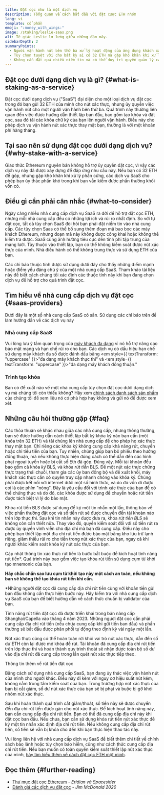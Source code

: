 ```yaml
---
title: Đặt cọc như là một dịch vụ
description: Tổng quan về cách bắt đầu với đặt cược ETH nhóm
lang: vi
template: cổ phần
emoji: ":money_with_wings:"
image: /staking/leslie-saas.png
alt: Tê giác Leslie lơ lửng giữa những đám mây.
sidebarDepth: 2
summaryPoints:
  - Người vận hành nút bên thứ ba xử lý hoạt động của ứng dụng khách xác thực của bạn
  - Tùy chọn tuyệt vời cho bất kỳ ai có 32 ETH mà gặp khó khăn khi xử lý kỹ thuật phức tạp của việc vận hành một nút
  - Không cần đặt quá nhiều niềm tin và có thể duy trì quyền quản lý các khóa rút tiền của bạn
---
```


## Đặt cọc dưới dạng dịch vụ là gì? {#what-is-staking-as-a-service}

Đặt cọc dưới dạng dịch vụ ("SaaS") đại diện cho một loại dịch vụ đặt cọc trong đó bạn gửi 32 ETH của mình cho nút xác thực, nhưng ủy quyền việc vận hành nút cho một người vận hành bên thứ ba. Quá trình này thường liên quan đến việc được hướng dẫn thiết lập ban đầu, bao gồm tạo khóa và đặt cọc, sau đó tải các khóa chữ ký của bạn lên người vận hành. Điều này cho phép dịch vụ vận hành nút xác thực thay mặt bạn, thường là với một khoản phí hàng tháng.

## Tại sao nên sử dụng đặt cọc dưới dạng dịch vụ? {#why-stake-with-a-service}

Giao thức Ethereum nguyên bản không hỗ trợ ủy quyền đặt cọc, vì vậy các dịch vụ này đã được xây dựng để đáp ứng nhu cầu này. Nếu bạn có 32 ETH để góp, nhưng gặp khó khăn khi xử lý phần cứng, các dịch vụ SaaS cho phép bạn ủy thác phần khó trong khi bạn vẫn kiếm được phần thưởng khối vốn có.

<CardGrid>
  <Card title="Nút xác thực riêng" emoji=":desktop_computer:" description="Deposit your own 32 ETH to activate your own set of signing keys that will participate in Ethereum consensus. Monitor your progress with dashboards to watch those ETH rewards accumulate." />
  <Card title="Dễ dàng bắt đầu" emoji="🏁" description="Forget about hardware specs, setup, node maintenance and upgrades. SaaS providers let you outsource the hard part by uploading your own signing credentials, allowing them to run a validator on your behalf, for a small cost." />
  <Card title="Giới hạn rủi ro" emoji=":shield:" description="In many cases users do not have to give up access to the keys that enable withdrawing or transferring staked funds. These are different from the signing keys, and can be stored separately to limit (but not eliminate) your risk as a staker." />
</CardGrid>

<StakingComparison page="saas" />

## Điều gì cần phải cân nhắc {#what-to-consider}

Ngày càng nhiều nhà cung cấp dịch vụ SaaS ra đời để hỗ trợ đặt cọc ETH, nhưng mỗi nhà cung cấp đều có những lợi ích và rủi ro nhất định. So với tự đặt cọc, tất cả tùy chọn SaaS đòi hỏi bạn phải đặt niềm tin vào nhà cung cấp. Các tùy chọn Saas có thể bổ sung thêm đoạn mã bao bọc các máy khách Ethereum, nhưng đoạn mã này không được công khai hoặc không thể kiểm tra được. SaaS cũng ảnh hưởng tiêu cực đến tính phi tập trung của mạng lưới. Tùy thuộc vào thiết lập, bạn có thể không kiểm soát được nút xác thực của mình. Nhà điều hành có thể không trung thực và sử dụng ETH của bạn.

Các chỉ báo thuộc tính được sử dụng dưới đây cho thấy những điểm mạnh hoặc điểm yếu đáng chú ý của một nhà cung cấp SaaS. Tham khảo tài liệu này để biết cách chúng tôi xác định các thuộc tính này khi bạn đang chọn dịch vụ để hỗ trợ cho quá trình đặt cọc.

<StakingConsiderations page="saas" />

## Tìm hiểu về nhà cung cấp dịch vụ đặt cọc {#saas-providers}

Dưới đây là một số nhà cung cấp SaaS có sẵn. Sử dụng các chỉ báo trên để làm hướng dẫn về các dịch vụ này

<ProductDisclaimer />

### Nhà cung cấp SaaS

<StakingProductsCardGrid category="saas" />

Vui lòng lưu ý tầm quan trọng của [máy khách đa dạng](/developers/docs/nodes-and-clients/client-diversity/) vì nó hỗ trợ nâng cao bảo mật mạng và hạn chế rủi ro cho bạn. Các dịch vụ có dấu hiệu hạn chế sử dụng máy khách đa số được đánh dấu bằng <em style={{ textTransform: "uppercase" }}>"đa dạng máy khách thực thi"</em> và <em style={{ textTransform: "uppercase" }}>"đa dạng máy khách đồng thuận."</em>

### Trình tạo khóa

<StakingProductsCardGrid category="keyGen" />

Bạn có đề xuất nào về một nhà cung cấp tùy chọn đặt cọc dưới dạng dịch vụ mà chúng tôi còn thiếu không? Hãy xem [chính sách danh sách sản phẩm](/contributing/adding-staking-products/) của chúng tôi để xem liệu nó có phù hợp hay không và gửi nó để được xem xét.

## Những câu hỏi thường gặp {#faq}

<ExpandableCard title="Ai giữ khóa của tôi?" eventCategory="SaasStaking" eventName="clicked who holds my keys">
Các thỏa thuận sẽ khác nhau giữa các nhà cung cấp, nhưng thông thường, bạn sẽ được hướng dẫn cách thiết lập bất kỳ khóa ký nào bạn cần (một khóa trên 32 ETH) và tải chúng lên nhà cung cấp để cho phép họ xác thực thay mặt bạn. Chỉ riêng các khóa ký không cung cấp khả năng rút, chuyển hoặc chi tiêu tiền của bạn. Tuy nhiên, chúng giúp bạn bỏ phiếu theo hướng đồng thuận, mà nếu không thực hiện đúng cách có thể dẫn đến các hình phạt ngoại tuyến hoặc bị cắt số Eth đã góp.
</ExpandableCard>

<ExpandableCard title="Vậy là có hai bộ khóa?" eventCategory="SaasStaking" eventName="clicked so there are two sets of keys">
Đúng vậy. Mỗi tài khoản đều bao gồm cả khóa <em>ký</em> BLS, và khóa <em>rút tiền</em> BLS. Để một nút xác thực chứng thực trạng thái chuỗi, tham gia các ủy ban đồng bộ và đề xuất khối, máy khách xác thực cần có quyền truy cập nhanh chóng vào khóa ký. Chúng phải được kết nối với internet dưới một số hình thức, và do đó vốn dĩ được coi là các phím "nóng". Đây là yêu cầu đối với trình xác thực của bạn để có thể chứng thực và do đó, các khóa được sử dụng để chuyển hoặc rút tiền được tách biệt vì lý do bảo mật.

Khóa rút tiền BLS được sử dụng để ký một tin nhắn một lần, thông báo về việc phần thưởng đặt cọc và số tiền rút sẽ được chuyển đến tài khoản nào trên lớp thực thi. Sau khi tin nhắn này được đưa ra, khóa <em>rút tiền BLS</em> sẽ không còn cần thiết nữa. Thay vào đó, quyền kiểm soát đối với số tiền rút ra được ủy quyền vĩnh viễn cho địa chỉ mà bạn đã cung cấp. Điều này cho phép bạn thiết lập một địa chỉ rút tiền được bảo mật bằng kho lưu trữ lạnh riêng, giảm thiểu rủi ro cho tiền trong nút xác thực của bạn, ngay cả khi người khác kiểm soát khóa ký nút xác thực của bạn.

Cập nhật thông tin xác thực rút tiền là bước bắt buộc để kích hoạt tính năng rút tiền\*. Quá trình này bao gồm việc tạo khóa rút tiền sử dụng cụm từ khởi tạo mnemonic của bạn.

<strong>Hãy chắc chắn sao lưu cụm từ khởi tạo này một cách an toàn, nếu không bạn sẽ không thể tạo khóa rút tiền khi cần.</strong>

\*Những người đặt cọc đã cung cấp địa chỉ rút tiền cùng với khoản tiền gửi ban đầu không cần thực hiện bước này. Hãy kiểm tra với nhà cung cấp dịch vụ SaaS của bạn để biết hướng dẫn về cách thức chuẩn bị validator của bạn.
</ExpandableCard>

<ExpandableCard title="Khi nào tôi có thể rút?" eventCategory="SaasStaking" eventName="clicked when can I withdraw">
Tính năng rút tiền đặt cọc đã được triển khai trong bản nâng cấp Shanghai/Capella vào tháng 4 năm 2023. Những người đặt cọc cần phải cung cấp địa chỉ rút tiền (nếu chưa cung cấp khi gửi tiền ban đầu) và phần thưởng sẽ bắt đầu được phân phối tự động theo định kỳ vài ngày một lần.

Nút xác thực cũng có thể hoàn toàn rời khỏi vai trò nút xác thực, dẫn đến số dư ETH còn lại được mở khóa để rút. Tài khoản đã cung cấp địa chỉ rút tiền trên lớp thực thi và hoàn thành quy trình thoát sẽ nhận được toàn bộ số dư vào địa chỉ rút đã cung cấp trong lần quét nút xác thực tiếp theo.

<ButtonLink to="/staking/withdrawals/">Thông tin thêm về rút tiền đặt cọc</ButtonLink>
</ExpandableCard>

<ExpandableCard title="Điều gì xảy ra nếu tôi bị cắt giảm nút xác thực?" eventCategory="SaasStaking" eventName="clicked what happens if I get slashed">
Bằng cách sử dụng nhà cung cấp SaaS, bạn đang ủy thác việc vận hành nút của mình cho người khác. Điều này đi kèm với nguy cơ hiệu suất nút kém, không nằm trong tầm kiểm soát của bạn. Trong trường hợp nút xác thực của bạn bị cắt giảm, số dư nút xác thực của bạn sẽ bị phạt và buộc bị gỡ khỏi nhóm nút xác thực.

Sau khi hoàn thành quá trình cắt giảm/thoát, số tiền này sẽ được chuyển đến địa chỉ rút tiền được gán cho nút xác thực. Để kích hoạt tính năng này, bạn cần cung cấp địa chỉ rút tiền. Bạn có thể đã cung cấp địa chỉ này khi đặt cọc ban đầu. Nếu chưa, bạn cần sử dụng khóa rút tiền nút xác thực để ký một tin nhắn xác định địa chỉ rút tiền. Nếu không cung cấp địa chỉ rút tiền, số tiền sẽ vẫn bị khóa cho đến khi bạn thực hiện thao tác này.

Vui lòng liên hệ với nhà cung cấp dịch vụ SaaS để biết thêm chi tiết về chính sách bảo lãnh hoặc tùy chọn bảo hiểm, cũng như cách thức cung cấp địa chỉ rút tiền. Nếu bạn muốn có toàn quyền kiểm soát thiết lập nút xác thực của mình, <a href="/staking/solo/">hãy tìm hiểu thêm về cách đặt cọc ETH một mình</a>.
</ExpandableCard>

## Đọc thêm {#further-reading}

- [Thư mục đặt cọc Ethereum](https://www.staking.directory/) - _Eridian và Spacesider_
- [Đánh giá các dịch vụ đặt cọc](https://www.attestant.io/posts/evaluating-staking-services/) - _Jim McDonald 2020_
